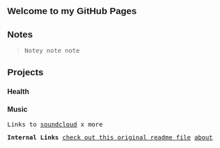 <html>
       <style>
        h1, h2, h3{
	                        font-family: sans-serif;
	}
	    body {
	                        font-family: monospace;{{}}
	}
        </style>
<body>

</body>
</html>

## Welcome to my GitHub Pages

## Notes

> Notey note note  


## Projects 

### Health 

### Music 

Links to [soundcloud](http://soundcloud.com/larryoh) x more

**Internal Links** 
[check out this original readme file][1]
[about][2]



[1]:	/docs/original-readme.md
[2]:	/pages/about.md
